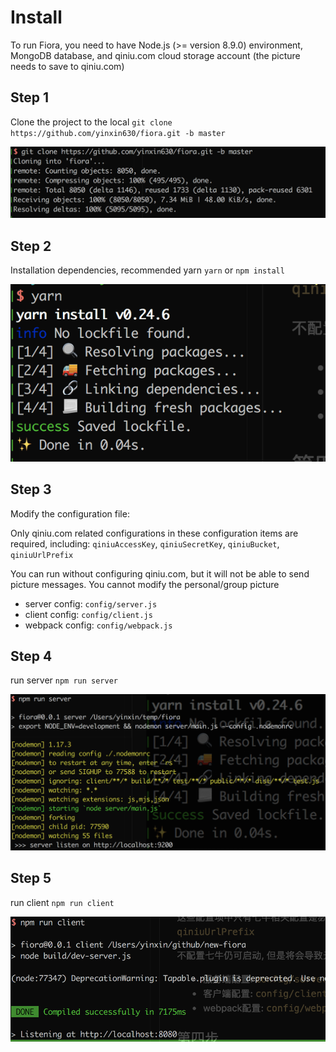 # Install

To run Fiora, you need to have Node.js (>= version 8.9.0) environment, MongoDB database, and qiniu.com cloud storage account (the picture needs to save to qiniu.com)

## Step 1

Clone the project to the local `git clone https://github.com/yinxin630/fiora.git -b master`

![](./screenshots/git-clone.png)

## Step 2

Installation dependencies, recommended yarn `yarn` or `npm install`

![](./screenshots/yarn.png)

## Step 3

Modify the configuration file:

Only qiniu.com related configurations in these configuration items are required, including: `qiniuAccessKey`, `qiniuSecretKey`, `qiniuBucket`, `qiniuUrlPrefix`

You can run without configuring qiniu.com, but it will not be able to send picture messages. You cannot modify the personal/group picture

- server config: `config/server.js`
- client config: `config/client.js`
- webpack config: `config/webpack.js`

## Step 4

run server `npm run server`

![](./screenshots/run-server.png)

## Step 5

run client `npm run client`

![](./screenshots/run-client.png)